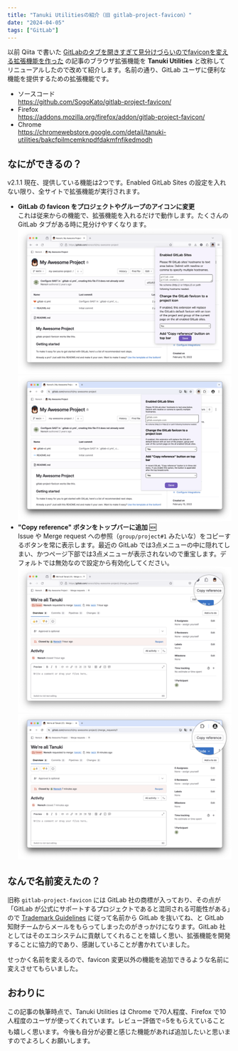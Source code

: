 ```yaml
---
title: "Tanuki Utilitiesの紹介（旧 gitlab-project-favicon）"
date: "2024-04-05"
tags: ["GitLab"]
---
```


以前 Qiita で書いた [GitLabのタブを開きすぎて見分けづらいのでfaviconを変える拡張機能を作った](https://qiita.com/SogoK/items/31f74b517dc3c6884c04) の記事のブラウザ拡張機能を **Tanuki Utilities** と改称してリニューアルしたので改めて紹介します。名前の通り、GitLab ユーザに便利な機能を提供するための拡張機能です。

* ソースコード  
  https://github.com/SogoKato/gitlab-project-favicon/
* Firefox  
  https://addons.mozilla.org/firefox/addon/gitlab-project-favicon/
* Chrome  
  https://chromewebstore.google.com/detail/tanuki-utilities/bakcfpilmcemknpdfdakmfnfikedmodh

## なにができるの？

v2.1.1 現在、提供している機能は2つです。Enabled GitLab Sites の設定を入れない限り、全サイトで拡張機能が実行されます。

* **GitLab の favicon をプロジェクトやグループのアイコンに変更**  
  これは従来からの機能で、拡張機能を入れるだけで動作します。たくさんの GitLab タブがある時に見分けやすくなります。  
  ![Firefox](https://raw.githubusercontent.com/SogoKato/gitlab-project-favicon/b9a3c3f4923bcdc0395725c1c2cd5b8c675a73b2/images/screenshot_firefox_overview.png)  
  ![Chrome](https://raw.githubusercontent.com/SogoKato/gitlab-project-favicon/b9a3c3f4923bcdc0395725c1c2cd5b8c675a73b2/images/screenshot_chrome_overview.png)
* **"Copy reference" ボタンをトップバーに追加** 🆕  
  Issue や Merge request への参照（`group/project#1` みたいな）をコピーするボタンを常に表示します。最近の GitLab では3点メニューの中に隠れてしまい、かつページ下部では3点メニューが表示されないので重宝します。デフォルトでは無効なので設定から有効化してください。  
  ![Firefox](https://raw.githubusercontent.com/SogoKato/gitlab-project-favicon/b9a3c3f4923bcdc0395725c1c2cd5b8c675a73b2/images/screenshot_firefox_copy_reference.png)  
  ![Chrome](https://raw.githubusercontent.com/SogoKato/gitlab-project-favicon/b9a3c3f4923bcdc0395725c1c2cd5b8c675a73b2/images/screenshot_chrome_copy_reference.png)

## なんで名前変えたの？

旧称 `gitlab-project-favicon` には GitLab 社の商標が入っており、その点が「GitLab が公式にサポートするプロジェクトであると混同される可能性がある」ので [Trademark Guidelines](https://handbook.gitlab.com/handbook/marketing/brand-and-product-marketing/brand/brand-activation/trademark-guidelines/) に従って名前から GitLab を抜いてね、と GitLab 知財チームからメールをもらってしまったのがきっかけになります。GitLab 社としてはそのエコシステムに貢献してくれることを嬉しく思い、拡張機能を開発することに協力的であり、感謝していることが書かれていました。

せっかく名前を変えるので、favicon 変更以外の機能を追加できるような名前に変えさせてもらいました。

## おわりに

この記事の執筆時点で、Tanuki Utilities は Chrome で70人程度、Firefox で10人程度のユーザが使ってくれています。レビュー評価で⭐️5をもらえていることも嬉しく思います。今後も自分が必要と感じた機能があれば追加したいと思いますのでよろしくお願いします。
